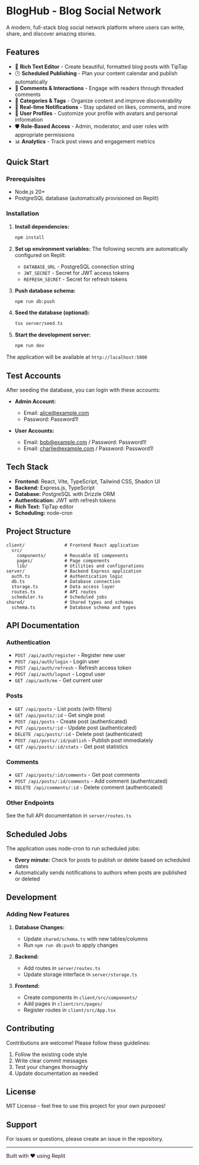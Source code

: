 # BlogHub - Blog Social Network

A modern, full-stack blog social network platform where users can write, share, and discover amazing stories.

## Features

- 📝 **Rich Text Editor** - Create beautiful, formatted blog posts with TipTap
- 🕒 **Scheduled Publishing** - Plan your content calendar and publish automatically
- 💬 **Comments & Interactions** - Engage with readers through threaded comments
- 🔖 **Categories & Tags** - Organize content and improve discoverability
- 🔔 **Real-time Notifications** - Stay updated on likes, comments, and more
- 👤 **User Profiles** - Customize your profile with avatars and personal information
- 🛡️ **Role-Based Access** - Admin, moderator, and user roles with appropriate permissions
- 📊 **Analytics** - Track post views and engagement metrics

## Quick Start

### Prerequisites
- Node.js 20+
- PostgreSQL database (automatically provisioned on Replit)

### Installation

1. **Install dependencies:**
   ```bash
   npm install
   ```

2. **Set up environment variables:**
   The following secrets are automatically configured on Replit:
   - `DATABASE_URL` - PostgreSQL connection string
   - `JWT_SECRET` - Secret for JWT access tokens
   - `REFRESH_SECRET` - Secret for refresh tokens

3. **Push database schema:**
   ```bash
   npm run db:push
   ```

4. **Seed the database (optional):**
   ```bash
   tsx server/seed.ts
   ```

5. **Start the development server:**
   ```bash
   npm run dev
   ```

The application will be available at `http://localhost:5000`

## Test Accounts

After seeding the database, you can login with these accounts:

- **Admin Account:**
  - Email: alice@example.com
  - Password: Password1!

- **User Accounts:**
  - Email: bob@example.com / Password: Password1!
  - Email: charlie@example.com / Password: Password1!

## Tech Stack

- **Frontend:** React, Vite, TypeScript, Tailwind CSS, Shadcn UI
- **Backend:** Express.js, TypeScript
- **Database:** PostgreSQL with Drizzle ORM
- **Authentication:** JWT with refresh tokens
- **Rich Text:** TipTap editor
- **Scheduling:** node-cron

## Project Structure

```
client/               # Frontend React application
  src/
    components/       # Reusable UI components
    pages/            # Page components
    lib/              # Utilities and configurations
server/               # Backend Express application
  auth.ts             # Authentication logic
  db.ts               # Database connection
  storage.ts          # Data access layer
  routes.ts           # API routes
  scheduler.ts        # Scheduled jobs
shared/               # Shared types and schemas
  schema.ts           # Database schema and types
```

## API Documentation

### Authentication
- `POST /api/auth/register` - Register new user
- `POST /api/auth/login` - Login user
- `POST /api/auth/refresh` - Refresh access token
- `POST /api/auth/logout` - Logout user
- `GET /api/auth/me` - Get current user

### Posts
- `GET /api/posts` - List posts (with filters)
- `GET /api/posts/:id` - Get single post
- `POST /api/posts` - Create post (authenticated)
- `PUT /api/posts/:id` - Update post (authenticated)
- `DELETE /api/posts/:id` - Delete post (authenticated)
- `POST /api/posts/:id/publish` - Publish post immediately
- `GET /api/posts/:id/stats` - Get post statistics

### Comments
- `GET /api/posts/:id/comments` - Get post comments
- `POST /api/posts/:id/comments` - Add comment (authenticated)
- `DELETE /api/comments/:id` - Delete comment (authenticated)

### Other Endpoints
See the full API documentation in `server/routes.ts`

## Scheduled Jobs

The application uses node-cron to run scheduled jobs:

- **Every minute:** Check for posts to publish or delete based on scheduled dates
- Automatically sends notifications to authors when posts are published or deleted

## Development

### Adding New Features

1. **Database Changes:**
   - Update `shared/schema.ts` with new tables/columns
   - Run `npm run db:push` to apply changes

2. **Backend:**
   - Add routes in `server/routes.ts`
   - Update storage interface in `server/storage.ts`

3. **Frontend:**
   - Create components in `client/src/components/`
   - Add pages in `client/src/pages/`
   - Register routes in `client/src/App.tsx`

## Contributing

Contributions are welcome! Please follow these guidelines:

1. Follow the existing code style
2. Write clear commit messages
3. Test your changes thoroughly
4. Update documentation as needed

## License

MIT License - feel free to use this project for your own purposes!

## Support

For issues or questions, please create an issue in the repository.

---

Built with ❤️ using Replit
